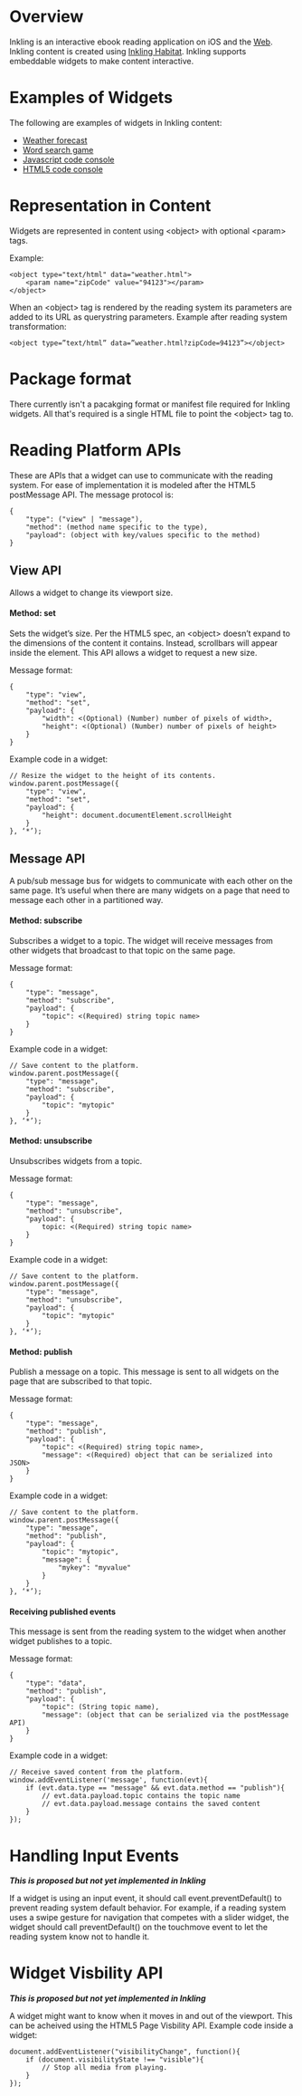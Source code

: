 # Overview

Inkling is an interactive ebook reading application on iOS and the [Web](www.inkling.com). Inkling content is created using [Inkling Habitat](habitat.inkling.com). Inkling supports embeddable widgets to make content interactive.

# Examples of Widgets

The following are examples of widgets in Inkling content:

* [Weather forecast](https://www.inkling.com/read/frommers-japan-alt-1st/chapter-3/ch03-introduction)
* [Word search game](https://www.inkling.com/read/dummies-spanish-wald-kraynak-2nd/chapter-1/fun--games)
* [Javascript code console](https://www.inkling.com/read/javascript-definitive-guide-david-flanagan-6th/chapter-7/array-length)
* [HTML5 code console](https://www.inkling.com/read/dummies-html5-tutorials-frank-boumphrey-1st/lesson-5/ch05-section-5)

# Representation in Content
Widgets are represented in content using &lt;object&gt; with optional &lt;param&gt; tags.

Example:

```
<object type="text/html" data="weather.html">
	<param name="zipCode" value="94123"></param>
</object>
```

When an &lt;object&gt; tag is rendered by the reading system its parameters are added to its URL as querystring parameters. Example after reading system transformation:

```
<object type=”text/html” data=”weather.html?zipCode=94123”></object>
```

# Package format

There currently isn't a pacakging format or manifest file required for Inkling widgets. All that's required is a single HTML file to point the &lt;object&gt; tag to.


# Reading Platform APIs

These are APIs that a widget can use to communicate with the reading system. For ease of implementation it is modeled after the HTML5 postMessage API. The message protocol is:

```
{
	"type": ("view" | "message"),
	"method": (method name specific to the type),
	"payload": (object with key/values specific to the method)
}
```


## View API
Allows a widget to change its viewport size.

#### Method: set
Sets the widget’s size. Per the HTML5 spec, an &lt;object&gt; doesn’t expand to the dimensions of the content it contains. Instead, scrollbars will appear inside the element. This API allows a widget to request a new size.

Message format:

```
{
	"type": "view",
	"method": "set",
	"payload": {
		"width": <(Optional) (Number) number of pixels of width>,
		"height": <(Optional) (Number) number of pixels of height>
	}
}
```

Example code in a widget:

```
// Resize the widget to the height of its contents.
window.parent.postMessage({
	"type": "view",
	"method": "set",
	"payload": {
		"height": document.documentElement.scrollHeight
	}
}, ‘*’);
```

## Message API
A pub/sub message bus for widgets to communicate with each other on the same page. It’s useful when there are many widgets on a page that need to message each other in a partitioned way.


#### Method: subscribe
Subscribes a widget to a topic. The widget will receive messages from other widgets that broadcast to that topic on the same page.

Message format:

```
{
	"type": "message",
	"method": "subscribe",
	"payload": {
		"topic": <(Required) string topic name>
	}
}
```

Example code in a widget:

```
// Save content to the platform.
window.parent.postMessage({
	"type": "message",
	"method": "subscribe",
	"payload": {
		"topic": "mytopic"
	}
}, ‘*’);
```

#### Method: unsubscribe
Unsubscribes widgets from a topic.

Message format:

```
{
	"type": "message",
	"method": "unsubscribe",
	"payload": {
		topic: <(Required) string topic name>
	}
}
```

Example code in a widget:

```
// Save content to the platform.
window.parent.postMessage({
	"type": "message",
	"method": "unsubscribe",
	"payload": {
		"topic": "mytopic"
	}
}, ‘*’);
```

#### Method: publish
Publish a message on a topic. This message is sent to all widgets on the page that are subscribed to that topic.

Message format:

```
{
	"type": "message",
	"method": "publish",
	"payload": {
		"topic": <(Required) string topic name>,
		"message": <(Required) object that can be serialized into JSON>
	}
}
```

Example code in a widget:

```
// Save content to the platform.
window.parent.postMessage({
	"type": "message",
	"method": "publish",
	"payload": {
		"topic": "mytopic",
		"message": {
			"mykey": "myvalue"
		}
	}
}, ‘*’);
```

#### Receiving published events
This message is sent from the reading system to the widget when another widget publishes to a topic.

Message format:

```
{
	"type": "data",
	"method": "publish",
	"payload": {
		"topic": (String topic name),
		"message": (object that can be serialized via the postMessage API)
	}
}
```

Example code in a widget:

```
// Receive saved content from the platform.
window.addEventListener('message', function(evt){
	if (evt.data.type == "message" && evt.data.method == "publish"){
		// evt.data.payload.topic contains the topic name
		// evt.data.payload.message contains the saved content
	}
});
```

# Handling Input Events

___This is proposed but not yet implemented in Inkling___

If a widget is using an input event, it should call event.preventDefault() to prevent reading system default behavior. For example, if a reading system uses a swipe gesture for navigation that competes with a slider widget, the widget should call preventDefault() on the touchmove event to let the reading system know not to handle it.

# Widget Visbility API

___This is proposed but not yet implemented in Inkling___

A widget might want to know when it moves in and out of the viewport. This can be acheived using the HTML5 Page Visbility API. Example code inside a widget:

```
document.addEventListener("visibilityChange", function(){
	if (document.visibilityState !== "visible"){
		// Stop all media from playing.
	}
});
```